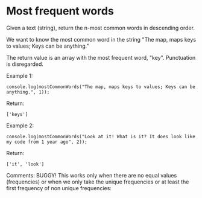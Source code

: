 # Most frequent words

Given a text (string), return the n-most common words in descending order.

We want to know the most common word in the string "The map, maps keys to values; Keys can be anything."

The return value is an array with the most frequent word, "key". Punctuation is disregarded.

Example 1:

```shell
console.log(mostCommonWords("The map, maps keys to values; Keys can be anything.", 1));
```

Return:
```shell
['keys']
```

 Example 2:

 ```shell
console.log(mostCommonWords("Look at it! What is it? It does look like my code from 1 year ago", 2));
```

Return:
```shell
['it', 'look']
```

Comments:
BUGGY! This works only when there are no equal values (frequencies) or when we only take the unique frequencies or at least the first frequency of non unique frequencies: